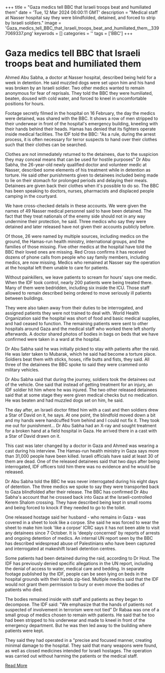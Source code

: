 +++
title = "Gaza medics tell BBC that Israeli troops beat and humiliated them"
date = 'Tue, 12 Mar 2024 06:00:11 GMT'
description = "Medical staff at Nasser hospital say they were blindfolded, detained, and forced to strip by Israeli soldiers."
image = 'Gaza_medics_tell_BBC_that_Israeli_troops_beat_and_humiliated_them__3397069337.png'
keywrods =  []
categories = ''
tags = ['BBC']
+++

# Gaza medics tell BBC that Israeli troops beat and humiliated them

Ahmed Abu Sabha, a doctor at Nasser hospital, described being held for a week in detention.
He said muzzled dogs were set upon him and his hand was broken by an Israeli soldier.
Two other medics wanted to remain anonymous for fear of reprisals.
They told the BBC they were humiliated, beaten, doused with cold water, and forced to kneel in uncomfortable positions for hours.

Footage secretly filmed in the hospital on 16 February, the day the medics were detained, was shared with the BBC.
It shows a row of men stripped to their underwear in front of the hospital's emergency building, kneeling with their hands behind their heads.
Hamas has denied that its fighters operate inside medical facilities.
The IDF told the BBC: <bb>"As a rule, during the arrest process, it is often necessary for terror suspects to hand over their clothes such that their clothes can be searched.

Clothes are not immediately returned to the detainees, due to the suspicion they may conceal means that can be used for hostile purposes" Dr Abu Sabha, the 26-year-old newly qualified doctor and volunteer medic at Nasser, described some elements of his treatment while in detention as torture.
He said other punishments given to detainees included being made to lie on their stomach for prolonged periods and delaying their meals.
Detainees are given back their clothes when it<bb>'s possible to do so.
The BBC has been speaking to doctors, nurses, pharmacists and displaced people camping in the courtyard.

We have cross-checked details in these accounts.
We were given the names of 49 Nasser medical personnel said to have been detained.
The fact that they treat nationals of the enemy side should not in any way undermine their protection, he said.
Three medics who say they were detained and later released have not given their accounts publicly before.

Of those, 26 were named by multiple sources, including medics on the ground, the Hamas-run health ministry, international groups, and the families of those missing.
Five other medics at the hospital have told the BBC their loved ones are missing.
Red Cross confirms it has received dozens of phone calls from people who say family members, including medics, are now missing.
Medics who remained at Nasser say the operation at the hospital left them unable to care for patients.

Without painkillers, we leave patients to scream for hours’ says one medic.
When the IDF took control, nearly 200 patients were being treated there.
Many of them were bedridden, including six inside the ICU.
Those staff allowed to remain described being ordered to move seriously ill patients between buildings.

They were also taken away from their duties to be interrogated, and assigned patients they were not trained to deal with.
World Health Organization said the hospital was short of food and basic medical supplies, and had ceased to function.
The remaining patients were sent to other hospitals around Gaza and the medical staff who worked there left shortly afterwards.
A doctor shared photos of bodies in bags on beds that we have confirmed were taken in a ward at the hospital.

Dr Abu Sabha said he was initially picked to stay with patients after the raid.
He was later taken to Mubarak, which he said had become a torture place.
Soldiers beat them with sticks, hoses, rifle butts and fists, they said.
All three of the detainees the BBC spoke to said they were crammed onto military vehicles.

Dr Abu Sabha said that during the journey, soldiers took the detainees out of the vehicle.
One said that instead of getting treatment for an injury, an IDF soldier hit him where he was injured.
The two other released detainees said that at some stage they were given medical checks but no medication.
He was beaten and had muzzled dogs set on him, he said.

The day after, an Israeli doctor fitted him with a cast and then soldiers drew a Star of David on it, he says.
At one point, the blindfold moved down a bit and my hands were handcuffed from behind and I could not fix it.
They took me out for punishment… Dr Abu Sabha had an X-ray and sought treatment for a broken hand at a field hospital in Gaza.
He arrived there in a cast with a Star of David drawn on it.

This cast was later changed by a doctor in Gaza and Ahmed was wearing a cast during his interview.
The Hamas-run health ministry in Gaza says more than 31,000 people have been killed.
Israeli officials have said at least 30 of them are dead.
One of the released detainees said that two days after being interrogated, IDF officers told him there was no evidence and he would be released.

Dr Abu Sabha told the BBC he was never interrogated during his eight days of detention.
The three medics we spoke to say they were transported back to Gaza blindfolded after their release.
The BBC has confirmed Dr Abu Sabha<bb>'s account that he crossed back into Gaza at the Israeli-controlled Kerem Shalom crossing.
They have described being kept in small rooms and being forced to knock if they needed to go to the toilet.

One released hostage said her husband - who remains in Gaza - was covered in a sheet to look like a corpse.
She said he was forced to wear the sheet to make him look 'like a corpse' ICRC says it has not been able to visit any detainees since 7 October.
It is 'deeply concerned' by reports of arrests and ongoing detention of medics.
An internal UN report seen by the BBC has described widespread abuse of Palestinians who have been captured and interrogated at makeshift Israeli detention centres.

Some patients had been detained during the raid, according to Dr Hout.
The IDF has previously denied specific allegations in the UN report, including the denial of access to water, medical care and bedding.
In separate footage published by the IDF, people can be seen lying on beds in the hospital grounds with their hands zip-tied.
Multiple medics said that the IDF would not grant them permission to bury or even move the bodies of patients who died.

The bodies remained inside with staff and patients as they began to decompose.
The IDF said: "We emphasize that the hands of patients not suspected of involvement in terrorism were not tied" Dr Rabaa was one of a small group of medics chosen to remain with patients.
He said that he too had been stripped to his underwear and made to kneel in front of the emergency department.
But he was then led away to the building where patients were kept.

They said they had operated in a <bb>"precise and focused manner, creating minimal damage to the hospital.
They said that many weapons were found, as well as closed medicines intended for Israeli hostages.
The operation was carried out without harming the patients or the medical staff.


[Read More](https://www.bbc.co.uk/news/world-middle-east-68513408)
